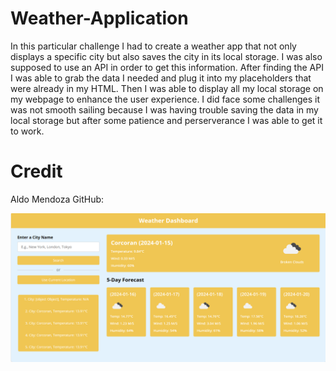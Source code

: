 # Weather-Application
In this particular challenge I had to create a weather app that not only displays a specific city but also saves the city in its local storage. I was also supposed to use an API in order to get this information. After finding the API I was able to grab the data I needed and plug it into my placeholders that were already in my HTML. Then I was able to display all my local storage on my webpage to enhance the user experience. I did face some challenges it was not smooth sailing because I was having trouble saving the data in my local storage but after some patience and perserverance I was able to get it to work.  

# Credit
Aldo Mendoza GitHub: 

![Alt text](<Screenshot (23).png>)